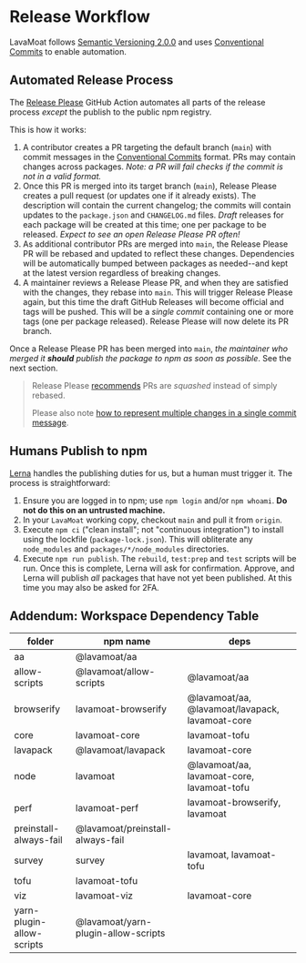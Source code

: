 # Release Workflow

LavaMoat follows [Semantic Versioning 2.0.0](https://semver.org/spec/v2.0.0.html) and uses [Conventional Commits][] to enable automation.

## Automated Release Process

The [Release Please][] GitHub Action automates all parts of the release process _except_ the publish to the public npm registry.

This is how it works:

1. A contributor creates a PR targeting the default branch (`main`) with commit messages in the [Conventional Commits][] format. PRs may contain changes across packages. _Note: a PR will fail checks if the commit is not in a valid format._
2. Once this PR is merged into its target branch (`main`), Release Please creates a pull request (or updates one if it already exists). The description will contain the current changelog; the commits will contain updates to the `package.json` and `CHANGELOG.md` files. _Draft_ releases for each package will be created at this time; one per package to be released. _Expect to see an open Release Please PR often!_
3. As additional contributor PRs are merged into `main`, the Release Please PR will be rebased and updated to reflect these changes. Dependencies will be automatically bumped between packages as needed--and kept at the latest version regardless of breaking changes.
4. A maintainer reviews a Release Please PR, and when they are satisfied with the changes, they rebase into `main`. This will trigger Release Please again, but this time the draft GitHub Releases will become official and tags will be pushed. This will be a _single commit_ containing one or more tags (one per package released). Release Please will now delete its PR branch.

Once a Release Please PR has been merged into `main`, _the maintainer who merged it **should** publish the package to npm as soon as possible_. See the next section.

> Release Please [recommends](https://github.com/googleapis/release-please#linear-git-commit-history-use-squash-merge) PRs are _squashed_ instead of simply rebased.
>
> Please also note [how to represent multiple changes in a single commit message](https://github.com/googleapis/release-please#what-if-my-pr-contains-multiple-fixes-or-features).

## Humans Publish to npm

[Lerna][] handles the publishing duties for us, but a human must trigger it. The process is straightforward:

1. Ensure you are logged in to npm; use `npm login` and/or `npm whoami`. **Do not do this on an untrusted machine.**
2. In your `LavaMoat` working copy, checkout `main` and pull it from `origin`.
3. Execute `npm ci` ("clean install"; not "continuous integration") to install using the lockfile (`package-lock.json`). This will obliterate any `node_modules` and `packages/*/node_modules` directories.
4. Execute `npm run publish`. The `rebuild`, `test:prep` and `test` scripts will be run. Once this is complete, Lerna will ask for confirmation. Approve, and Lerna will publish _all_ packages that have not yet been published. At this time you may also be asked for 2FA.

## Addendum: Workspace Dependency Table

| folder                    | npm name                            | deps                                            |
| ------------------------- | ----------------------------------- | ----------------------------------------------- |
| aa                        | @lavamoat/aa                        |                                                 |
| allow-scripts             | @lavamoat/allow-scripts             | @lavamoat/aa                                    |
| browserify                | lavamoat-browserify                 | @lavamoat/aa, @lavamoat/lavapack, lavamoat-core |
| core                      | lavamoat-core                       | lavamoat-tofu                                   |
| lavapack                  | @lavamoat/lavapack                  | lavamoat-core                                   |
| node                      | lavamoat                            | @lavamoat/aa, lavamoat-core, lavamoat-tofu      |
| perf                      | lavamoat-perf                       | lavamoat-browserify, lavamoat                   |
| preinstall-always-fail    | @lavamoat/preinstall-always-fail    |                                                 |
| survey                    | survey                              | lavamoat, lavamoat-tofu                         |
| tofu                      | lavamoat-tofu                       |                                                 |
| viz                       | lavamoat-viz                        | lavamoat-core                                   |
| yarn-plugin-allow-scripts | @lavamoat/yarn-plugin-allow-scripts |                                                 |

[Release Please]: https://github.com/google-github-actions/release-please-action
[Conventional Commits]: https://www.conventionalcommits.org/en/v1.0.0/#summary
[Lerna]: https://lerna.js.org
